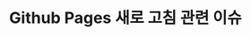 ---
title: "Github Pages 새로 고침 관련 이슈"
image: https://gatsby.ghost.io/content/images/2019/01/ghost-headless-feature-image.png
description: 테스트입니다. 테스트입니다. 테스트입니다. 테스트입니다. 테스트입니다. 테스트입니다. 테스트입니다. 테스트입니다. 테스트입니다. 테스트입니다.
---